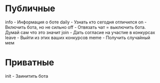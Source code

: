 # Публичные

info - Информация о боте
daily - Узнать кто сегодня отличился
on - Включить бота, но не сильно
off - Отвязать чат = выключить бота. Думай сам что это значит
join - Дать согласие на участие в конкурсах
leave - Выйти из этих ваших конкурсов
meme - Получить случайный мем

# Приватные

init - Заинитить бота
